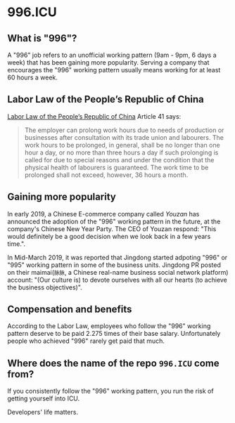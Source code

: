 996.ICU
===

## What is "996"?
A "996" job refers to an unofficial working pattern (9am - 9pm, 6 days a week) that has been gaining more popularity. 
Serving a company that encourages the "996" working pattern usually means working for at least 60 hours a week.

## Labor Law of the People’s Republic of China
[Labor Law of the People’s Republic of China](http://www.china.org.cn/living_in_china/abc/2009-07/15/content_18140508.htm) Article 41 says:

> The employer can prolong work hours due to needs of production or businesses after consultation with its trade union and labourers. The work hours to be prolonged, in general, shall be no longer than one hour a day, or no more than three hours a day if such prolonging is called for due to special reasons and under the condition that the physical health of labourers is guaranteed. The work time to be prolonged shall not exceed, however, 36 hours a month. 

## Gaining more popularity

In early 2019, a Chinese E-commerce company called _Youzan_ has announced the adoption of the "996" working pattern in the future, at the company's Chinese New Year Party. The CEO of Youzan respond: "This would definitely be a good decision when we look back in a few years time.".

In Mid-March 2019, it was reported that Jingdong started adpoting "996" or "995" working pattern in some of the business units. Jingdong PR posted on their maimai(`脉脉`, a Chinese real-name business social network platform) account: "(Our culture is) to devote ourselves with all our hearts (to achieve the business objectives)".

## Compensation and benefits

According to the Labor Law, employees who follow the "996" working pattern deserve to be paid 2.275 times of their base salary. Unfortunately people who achieved "996" rarely get paid that much.

## Where does the name of the repo `996.ICU` come from?

If you consistently follow the "996" working pattern, you run the risk of getting yourself into ICU. 

Developers' life matters.
